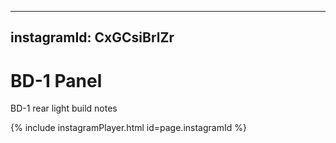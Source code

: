 
---
instagramId: CxGCsiBrlZr
---

# BD-1 Panel
BD-1 rear light build notes

{% include instagramPlayer.html id=page.instagramId %}
